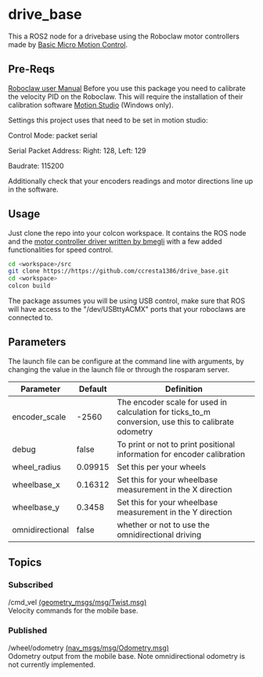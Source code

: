 # drive_base
This a ROS2 node for a drivebase using the Roboclaw motor controllers made by [Basic Micro Motion Control](https://www.basicmicro.com/).

## Pre-Reqs
[Roboclaw user Manual](https://downloads.basicmicro.com/docs/roboclaw_user_manual.pdf)
Before you use this package you need to calibrate the velocity PID on the Roboclaw.  This will require the
installation of their calibration software [Motion Studio](https://downloads.basicmicro.com/software/BMStudio/setup.exe) (Windows only).

Settings this project uses that need to be set in motion studio:

Control Mode: packet serial

Serial Packet Address: Right: 128, Left: 129

Baudrate: 115200

Additionally check that your encoders readings and motor directions line up in the software.

## Usage
Just clone the repo into your colcon workspace. It contains the ROS node and the [motor controller driver written by bmegli](https://github.com/bmegli/roboclaw) with a few added functionalities for speed control.
```bash
cd <workspace>/src
git clone https://https://github.com/ccresta1386/drive_base.git
cd <workspace>
colcon build
```
The package assumes you will be using USB control, make sure that ROS will have access to the "/dev/USBttyACMX" ports that your roboclaws are connected to.


## Parameters
The launch file can be configure at the command line with arguments, by changing the value in the launch file or through the rosparam server.

|Parameter|Default|Definition|
|-----|----------|-------|
|encoder_scale|-2560|The encoder scale for used in calculation for ticks_to_m conversion, use this to calibrate odometry|
|debug|false|To print or not to print positional information for encoder calibration|
|wheel_radius|0.09915|Set this per your wheels|
|wheelbase_x|0.16312|Set this for your wheelbase measurement in the X direction|
|wheelbase_y|0.3458|Set this for your wheelbase measurement in the Y direction|
|omnidirectional|false|whether or not to use the omnidirectional driving|

## Topics
### Subscribed
/cmd_vel [(geometry_msgs/msg/Twist.msg)](https://docs.ros2.org/foxy/api/geometry_msgs/msg/Twist.html)  
Velocity commands for the mobile base.
### Published
/wheel/odometry [(nav_msgs/msg/Odometry.msg)](https://docs.ros2.org/foxy/api/nav_msgs/msg/Odometry.html)  
Odometry output from the mobile base. Note omnidirectional odometry is not currently implemented.

